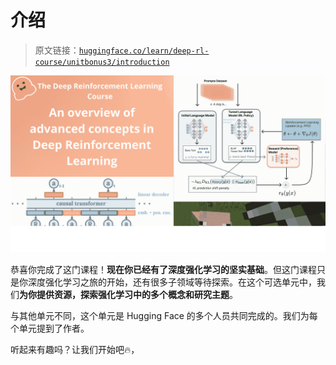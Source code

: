 # 介绍

> 原文链接：[`huggingface.co/learn/deep-rl-course/unitbonus3/introduction`](https://huggingface.co/learn/deep-rl-course/unitbonus3/introduction)

![Unit bonus 3 thumbnail](img/45cfbd559dc5b1a5ad8179ed5ba8c8e8.png)

恭喜你完成了这门课程！**现在你已经有了深度强化学习的坚实基础**。但这门课程只是你深度强化学习之旅的开始，还有很多子领域等待探索。在这个可选单元中，我们**为你提供资源，探索强化学习中的多个概念和研究主题**。

与其他单元不同，这个单元是 Hugging Face 的多个人员共同完成的。我们为每个单元提到了作者。

听起来有趣吗？让我们开始吧🔥，
